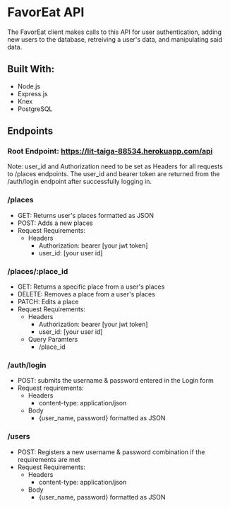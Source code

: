 # FavorEat API

The FavorEat client makes calls to this API for user authentication, adding new users to the database, retreiving
a user's data, and manipulating said data.

## Built With:
- Node.js
- Express.js
- Knex
- PostgreSQL

## Endpoints

### Root Endpoint: https://lit-taiga-88534.herokuapp.com/api

Note: user_id and Authorization need to be set as Headers for all requests to /places endpoints. The user_id and bearer token are returned from the /auth/login endpoint after successfully logging in. 

### /places
 - GET: Returns user's places formatted as JSON
 - POST: Adds a new places
 - Request Requirements:
    - Headers
        - Authorization: bearer [your jwt token]
        - user_id: [your user id]

### /places/:place_id
- GET: Returns a specific place from a user's places
- DELETE: Removes a place from a user's places
- PATCH: Edits a place
- Request Requirements:
    - Headers
        - Authorization: bearer [your jwt token]
        - user_id: [your user id]
    - Query Paramters
        - /place_id

### /auth/login
- POST: submits the username & password entered in the Login form
- Request requirements: 
    - Headers
        - content-type: application/json
    - Body
        - {user_name, password} formatted as JSON 

### /users
- POST: Registers a new username & password combination if the requirements are met
- Request Requirements:
    - Headers
        - content-type: application/json
    - Body
        - {user_name, password} formatted as JSON

